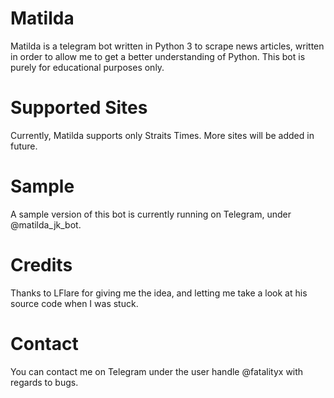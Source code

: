 # Matilda
Matilda is a telegram bot written in Python 3 to scrape news articles, written in order to allow me to get a better understanding of Python. This bot is purely for educational purposes only.

# Supported Sites
Currently, Matilda supports only Straits Times. More sites will be added in future.

# Sample
A sample version of this bot is currently running on Telegram, under @matilda_jk_bot. 

# Credits
Thanks to LFlare for giving me the idea, and letting me take a look at his source code when I was stuck.

# Contact
You can contact me on Telegram under the user handle @fatalityx with regards to bugs.
